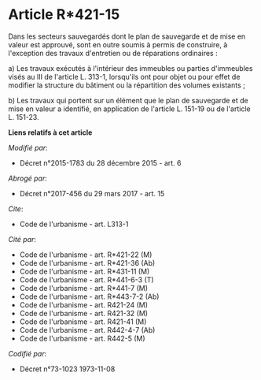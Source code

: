 # Article R*421-15

Dans les secteurs sauvegardés dont le plan de sauvegarde et de mise en valeur est approuvé, sont en outre soumis à permis de
construire, à l'exception des travaux d'entretien ou de réparations ordinaires : 

a) Les travaux exécutés à l'intérieur des immeubles ou parties d'immeubles visés au III de l'article L. 313-1, lorsqu'ils ont
pour objet ou pour effet de modifier la structure du bâtiment ou la répartition des volumes existants ; 

b) Les travaux qui portent sur un élément que le plan de sauvegarde et de mise en valeur a identifié, en application de
l'article L. 151-19 ou de l'article L. 151-23.

**Liens relatifs à cet article**

_Modifié par_:

  - Décret n°2015-1783 du 28 décembre 2015 - art. 6

_Abrogé par_:

  - Décret n°2017-456 du 29 mars 2017 - art. 15

_Cite_:

  - Code de l'urbanisme - art. L313-1

_Cité par_:

  - Code de l'urbanisme - art. R*421-22 (M)
  - Code de l'urbanisme - art. R*421-36 (Ab)
  - Code de l'urbanisme - art. R*431-11 (M)
  - Code de l'urbanisme - art. R*441-6-3 (T)
  - Code de l'urbanisme - art. R*441-7 (M)
  - Code de l'urbanisme - art. R*443-7-2 (Ab)
  - Code de l'urbanisme - art. R421-24 (M)
  - Code de l'urbanisme - art. R421-32 (M)
  - Code de l'urbanisme - art. R421-41 (M)
  - Code de l'urbanisme - art. R442-4-7 (Ab)
  - Code de l'urbanisme - art. R442-5 (M)

_Codifié par_:

  - Décret n°73-1023 1973-11-08
